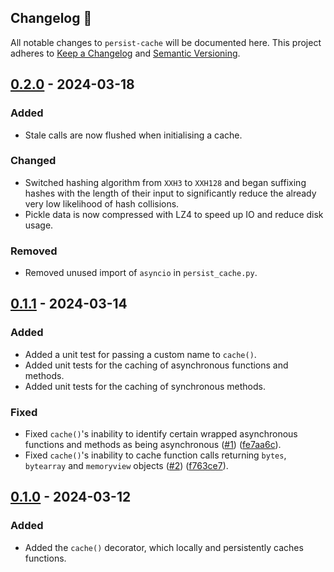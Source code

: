 ## Changelog 🔄
All notable changes to `persist-cache` will be documented here. This project adheres to [Keep a Changelog](https://keepachangelog.com/en/1.1.0/) and [Semantic Versioning](https://semver.org/spec/v2.0.0.html).

## [0.2.0] - 2024-03-18
### Added
- Stale calls are now flushed when initialising a cache.

### Changed
- Switched hashing algorithm from `XXH3` to `XXH128` and began suffixing hashes with the length of their input to significantly reduce the already very low likelihood of hash collisions.
- Pickle data is now compressed with LZ4 to speed up IO and reduce disk usage.

### Removed
- Removed unused import of `asyncio` in `persist_cache.py`.

## [0.1.1] - 2024-03-14
### Added
- Added a unit test for passing a custom name to `cache()`.
- Added unit tests for the caching of asynchronous functions and methods.
- Added unit tests for the caching of synchronous methods.

### Fixed
- Fixed `cache()`'s inability to identify certain wrapped asynchronous functions and methods as being asynchronous ([#1](https://github.com/umarbutler/persist-cache/issues/1)) ([fe7aa6c](https://github.com/umarbutler/persist-cache/commit/fe7aa6ccd2f7fbeebaa53e4c1cc0230f6ef35cb4)).
- Fixed `cache()`'s inability to cache function calls returning `bytes`, `bytearray` and `memoryview` objects ([#2](https://github.com/umarbutler/persist-cache/issues/2)) ([f763ce7](https://github.com/umarbutler/persist-cache/commit/f763ce7040c8048112dc93b59991bbcf943cc33a)).

## [0.1.0] - 2024-03-12
### Added
- Added the `cache()` decorator, which locally and persistently caches functions.

[0.2.0]: https://github.com/umarbutler/persist-cache/compare/v0.1.1...v0.2.0
[0.1.1]: https://github.com/umarbutler/persist-cache/compare/v0.1.0...v0.1.1
[0.1.0]: https://github.com/umarbutler/persist-cache/releases/tag/v0.1.0